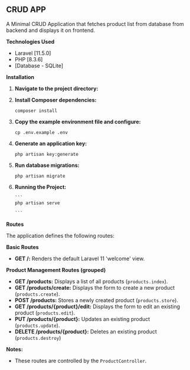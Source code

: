 ## **CRUD APP**

A Minimal CRUD Application that fetches product list from database from backend and displays it on frontend.

**Technologies Used**

-   Laravel [11.5.0]
-   PHP [8.3.6]
-   [Database - SQLite]

**Installation**

1.  **Navigate to the project directory:**

2.  **Install Composer dependencies:**
    ```
    composer install
    ```
3.  **Copy the example environment file and configure:**
    ```
    cp .env.example .env
    ```
4.  **Generate an application key:**
    ```
    php artisan key:generate
    ```
5.  **Run database migrations:**
    ```
    php artisan migrate
    ```
6.  **Running the Project:**

        ```
        php artisan serve

        ```

**Routes**

The application defines the following routes:

**Basic Routes**

-   **GET /:** Renders the default Laravel 11 'welcome' view.

**Product Management Routes (grouped)**

-   **GET /products:** Displays a list of all products (`products.index`).
-   **GET /products/create:** Displays the form to create a new product (`products.create`).
-   **POST /products:** Stores a newly created product (`products.store`).
-   **GET /products/{product}/edit:** Displays the form to edit an existing product (`products.edit`).
-   **PUT /products/{product}:** Updates an existing product (`products.update`).
-   **DELETE /products/{product}:** Deletes an existing product (`products.destroy`)

**Notes:**

-   These routes are controlled by the `ProductController`.
